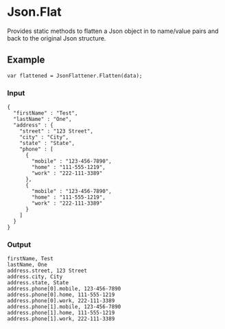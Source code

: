 # Json.Flat
Provides static methods to flatten a Json object in to name/value pairs and back to the original Json structure.

## Example
```var flattened = JsonFlattener.Flatten(data);```

### Input
```
{
  "firstName" : "Test",
  "lastName" : "One",
  "address" : {
    "street" : "123 Street",
    "city" : "City", 
    "state" : "State",
    "phone" : [
      {
        "mobile" : "123-456-7890",
        "home" : "111-555-1219",
        "work" : "222-111-3389"
      },
      {
        "mobile" : "123-456-7890",
        "home" : "111-555-1219",
        "work" : "222-111-3389"
      }
    ]
  }
}
```

### Output
```
firstName, Test
lastName, One
address.street, 123 Street
address.city, City
address.state, State
address.phone[0].mobile, 123-456-7890
address.phone[0].home, 111-555-1219
address.phone[0].work, 222-111-3389
address.phone[1].mobile, 123-456-7890
address.phone[1].home, 111-555-1219
address.phone[1].work, 222-111-3389
```
